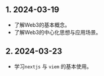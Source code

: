 ## 1. 2024-03-19

- 了解Web3的基本概念。
- 了解Web3的中心化思想与应用场景。

## 2. 2024-03-23

-  学习`nextjs` 与 `viem` 的基本使用。
